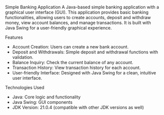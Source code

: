 Simple Banking Application
A Java-based simple banking application with a graphical user interface (GUI). This application provides basic banking functionalities, allowing users to create accounts, deposit and withdraw money, view account balances, and manage transactions. It is built with Java Swing for a user-friendly graphical experience.

Features
* Account Creation: Users can create a new bank account.
* Deposit and Withdrawals: Simple deposit and withdrawal functions with validation.
* Balance Inquiry: Check the current balance of any account.
* Transaction History: View transaction history for each account.
* User-friendly Interface: Designed with Java Swing for a clean, intuitive user interface.

Technologies Used
* Java: Core logic and functionality
* Java Swing: GUI components
* JDK Version: 21.0.4 (compatible with other JDK versions as well)